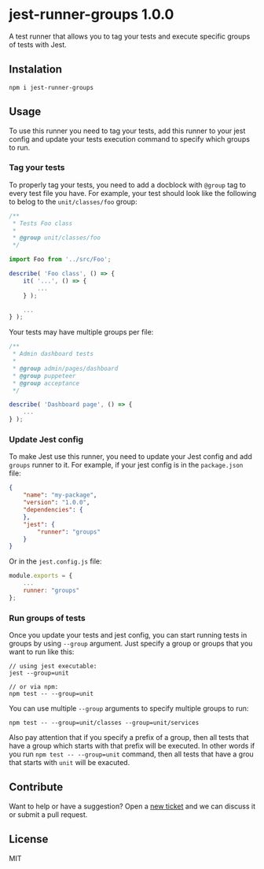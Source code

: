 # jest-runner-groups 1.0.0

A test runner that allows you to tag your tests and execute specific groups of tests with Jest.

## Instalation

```
npm i jest-runner-groups
```

## Usage

To use this runner you need to tag your tests, add this runner to your jest config and update your tests execution command to specify which groups to run.

### Tag your tests

To properly tag your tests, you need to add a docblock with `@group` tag to every test file you have. For example, your test should look like the following to belog to the `unit/classes/foo` group:

```javascript
/**
 * Tests Foo class
 * 
 * @group unit/classes/foo
 */

import Foo from '../src/Foo';

describe( 'Foo class', () => {
    it( '...', () => {
        ...
    } );

    ...
} );
```

Your tests may have multiple groups per file:

```javascript
/**
 * Admin dashboard tests
 * 
 * @group admin/pages/dashboard
 * @group puppeteer
 * @group acceptance
 */

describe( 'Dashboard page', () => {
    ...
} );
```

### Update Jest config

To make Jest use this runner, you need to update your Jest config and add `groups` runner to it. For example, if your jest config is in the `package.json` file:

```json
{
    "name": "my-package",
    "version": "1.0.0",
    "dependencies": {
    },
    "jest": {
        "runner": "groups"
    }
}
```

Or in the `jest.config.js` file:

```javascript
module.exports = {
    ...
    runner: "groups"
};
```

### Run groups of tests

Once you update your tests and jest config, you can start running tests in groups by using `--group` argument. Just specify a group or groups that you want to run like this:

```
// using jest executable:
jest --group=unit

// or via npm:
npm test -- --group=unit
```

You can use multiple `--group` arguments to specify multiple groups to run:

```
npm test -- --group=unit/classes --group=unit/services
```

Also pay attention that if you specify a prefix of a group, then all tests that have a group which starts with that prefix will be executed. In other words if you run `npm test -- --group=unit` command, then all tests that have a grou that starts with `unit` will be exacuted.

## Contribute

Want to help or have a suggestion? Open a [new ticket](https://github.com/eugene-manuilov/jest-runner-groups/issues/new) and we can discuss it or submit a pull request.

## License

MIT
